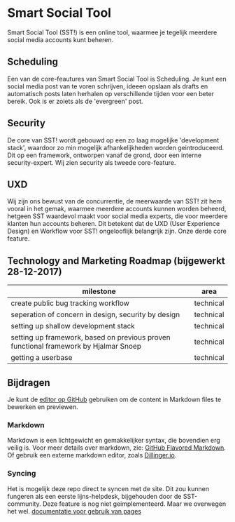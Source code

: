 # Smart Social Tool
Smart Social Tool (SST!) is een online tool, waarmee je tegelijk meerdere social media accounts kunt beheren.

## Scheduling
Een van de core-feautures van Smart Social Tool is Scheduling. Je kunt een social media post van te voren schrijven, ideeen opslaan als drafts en automatisch posts laten herhalen op verschillende tijden voor een beter bereik. Ook is er zoiets als de 'evergreen' post.

## Security
De core van SST! wordt gebouwd op een zo laag mogelijke 'development stack', waardoor zo min mogelijk afhankelijkheden worden geintroduceerd. Dit op een framework, ontworpen vanaf de grond, door een interne security-expert.
Wij zien security als tweede core-feature.

## UXD
Wij zijn ons bewust van de concurrentie, de meerwaarde van SST! zit hem vooral in het gemak, waarmee meerdere accounts kunnen worden beheerd, hetgeen SST waardevol maakt voor social media experts, die voor meerdere klanten hun accounts beheren. Dit betekent dat de UXD (User Experience Design) en Workflow voor SST! ongelooflijk belangrijk zijn.
Onze derde core feature.

## Technology and Marketing Roadmap (bijgewerkt 28-12-2017)
| milestone | area | 
| --- | --- |
| create public bug tracking workflow | technical |
| seperation of concern in design, security by design | technical | 
| setting up shallow development stack |  technical |
| setting up framework, based on previous proven functional framework by Hjalmar Snoep | technical | 
| getting a userbase |  technical |

## Bijdragen

Je kunt de [editor op GitHub](https://github.com/HjalmarSnoep/sst-public/edit/master/README.md) gebruiken om de content in Markdown files te bewerken en previewen. 

### Markdown
Markdown is een lichtgewicht en gemakkelijker syntax, die bovendien erg veilig is.
Voor meer details over markdown, zie: [GitHub Flavored Markdown](https://guides.github.com/features/mastering-markdown/).
Of gebruik een externe markdown editor, zoals  [Dillinger.io](https://dillinger.io/).

### Syncing
Het is mogelijk deze repo direct te syncen met de site. Dit zou kunnen fungeren als een eerste lijns-helpdesk, bijgehouden door de SST-community.
Deze feature is nog niet geimplementeerd. Maar we overwegen het wel.
[documentatie voor gebruik van pages](https://help.github.com/categories/github-pages-basics/)
